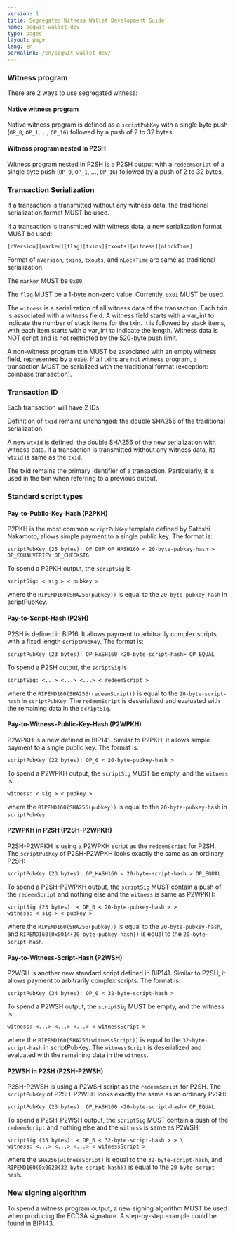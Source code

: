 ```yaml
---
version: 1
title: Segregated Witness Wallet Development Guide
name: segwit-wallet-dev
type: pages
layout: page
lang: en
permalink: /en/segwit_wallet_dev/
---
```


### Witness program

There are 2 ways to use segregated witness:

#### Native witness program

Native witness program is defined as a <code>scriptPubKey</code> with a single byte push (<code>OP_0</code>, <code>OP_1</code>, ...,  <code>OP_16</code>) followed by a push of 2 to 32 bytes.

#### Witness program nested in P2SH

Witness program nested in P2SH is a P2SH output with a <code>redeemScript</code> of a single byte push (<code>OP_0</code>, <code>OP_1</code>, ...,  <code>OP_16</code>) followed by a push of 2 to 32 bytes.

### Transaction Serialization

If a transaction is transmitted without any witness data, the traditional serialization format MUST be used.

If a transaction is transmitted with witness data, a new serialization format MUST be used:

<pre><code>[nVersion][marker][flag][txins][txouts][witness][nLockTime]</code></pre>

Format of <code>nVersion</code>, <code>txins</code>, <code>txouts</code>, and <code>nLockTime</code> are same as traditional serialization.

The <code>marker</code> MUST be <code>0x00</code>.

The <code>flag</code> MUST be a 1-byte non-zero value. Currently, <code>0x01</code> MUST be used.

The <code>witness</code> is a serialization of all witness data of the transaction. Each txin is associated with a witness field. A witness field starts with a var_int to indicate the number of stack items for the txin. It is followed by stack items, with each item starts with a var_int to indicate the length. Witness data is NOT script and is not restricted by the 520-byte push limit.

A non-witness program txin MUST be associated with an empty witness field, represented by a <code>0x00</code>. If all txins are not witness program, a transaction MUST be serialized with the traditional format (exception: coinbase transaction).

### Transaction ID

Each transaction will have 2 IDs.

Definition of <code>txid</code> remains unchanged: the double SHA256 of the traditional serialization.

A new <code>wtxid</code> is defined: the double SHA256 of the new serialization with witness data. If a transaction is transmitted without any witness data, its <code>wtxid</code> is same as the <code>txid</code>.

The txid remains the primary identifier of a transaction. Particularly, it is used in the txin when referring to a previous output.

### Standard script types

#### Pay-to-Public-Key-Hash (P2PKH)
P2PKH is the most common <code>scriptPubKey</code> template defined by Satoshi Nakamoto, allows simple payment to a single public key. The format is:

<pre><code>scriptPubKey (25 bytes): OP_DUP OP_HASH160 < 20-byte-pubkey-hash > OP_EQUALVERIFY OP_CHECKSIG</code></pre>

To spend a P2PKH output, the <code>scriptSig</code> is

<pre><code>scriptSig: < sig > < pubkey ></code></pre>

where the <code>RIPEMD160(SHA256(pubkey))</code> is equal to the <code>20-byte-pubkey-hash</code> in scriptPubKey.

#### Pay-to-Script-Hash (P2SH)
P2SH is defined in BIP16. It allows payment to arbitrarily complex scripts with a fixed length <code>scriptPubKey</code>. The format is:

<pre><code>scriptPubKey (23 bytes): OP_HASH160 <20-byte-script-hash> OP_EQUAL</code></pre>

To spend a P2SH output, the <code>scriptSig</code> is

<pre><code>scriptSig: <...> <...> <...> < redeemScript ></code></pre>

where the <code>RIPEMD160(SHA256(redeemScript))</code> is equal to the <code>20-byte-script-hash</code> in <code>scriptPubKey</code>. The <code>redeemScript</code> is deserialized and evaluated with the remaining data in the <code>scriptSig</code>.

#### Pay-to-Witness-Public-Key-Hash (P2WPKH)
P2WPKH is a new defined in BIP141. Similar to P2PKH, it allows simple payment to a single public key. The format is:

<pre><code>scriptPubKey (22 bytes): OP_0 < 20-byte-pubkey-hash ></code></pre>

To spend a P2WPKH output, the <code>scriptSig</code> MUST be empty, and the <code>witness</code> is:
  
<pre><code>witness: < sig > < pubkey ></code></pre>

where the <code>RIPEMD160(SHA256(pubkey))</code> is equal to the <code>20-byte-pubkey-hash</code> in <code>scriptPubKey</code>.

#### P2WPKH in P2SH (P2SH-P2WPKH)
P2SH-P2WPKH is using a P2WPKH script as the <code>redeemScript</code> for P2SH. The <code>scriptPubKey</code> of P2SH-P2WPKH looks exactly the same as an ordinary P2SH:

<pre><code>scriptPubKey (23 bytes): OP_HASH160 < 20-byte-script-hash > OP_EQUAL</code></pre>

To spend a P2SH-P2WPKH output, the <code>scriptSig</code> MUST contain a push of the <code>redeemScript</code> and nothing else and the <code>witness</code> is same as P2WPKH:

<pre><code>scriptSig (23 bytes): < OP_0 < 20-byte-pubkey-hash > >
witness: < sig > < pubkey ></code></pre>
  
where the <code>RIPEMD160(SHA256(pubkey))</code> is equal to the <code>20-byte-pubkey-hash</code>, and <code>RIPEMD160(0x0014{20-byte-pubkey-hash})</code> is equal to the <code>20-byte-script-hash</code>.
  
#### Pay-to-Witness-Script-Hash (P2WSH)
P2WSH is another new standard script defined in BIP141. Similar to P2SH, it allows payment to arbitrarily complex scripts. The format is:

<pre><code>scriptPubKey (34 bytes): OP_0 < 32-byte-script-hash ></code></pre>

To spend a P2WSH output, the <code>scriptSig</code> MUST be empty, and the witness is:

<pre><code>witness: <...> <...> <...> < witnessScript ></code></pre>

where the <code>RIPEMD160(SHA256(witnessScript))</code> is equal to the <code>32-byte-script-hash</code> in scriptPubKey. The <code>witnessScript</code> is deserialized and evaluated with the remaining data in the <code>witness</code>.


#### P2WSH in P2SH (P2SH-P2WSH)
P2SH-P2WSH is using a P2WSH script as the <code>redeemScript</code> for P2SH. The <code>scriptPubKey</code> of P2SH-P2WSH looks exactly the same as an ordinary P2SH:

<pre><code>scriptPubKey (23 bytes): OP_HASH160 <20-byte-script-hash> OP_EQUAL</code></pre>

To spend a P2SH-P2WSH output, the <code>scriptSig</code> MUST contain a push of the <code>redeemScript</code> and nothing else and the <code>witness</code> is same as P2WSH:

<pre><code>scriptSig (35 bytes): < OP_0 < 32-byte-script-hash > > \
witness: <...> <...> <...> < witnessScript ></code></pre>

where the <code>SHA256(witnessScript)</code> is equal to the <code>32-byte-script-hash</code>, and <code>RIPEMD160(0x0020{32-byte-script-hash})</code> is equal to the <code>20-byte-script-hash</code>.

### New signing algorithm
To spend a witness program output, a new signing algorithm MUST be used when producing the ECDSA signature. A step-by-step example could be found in BIP143.
